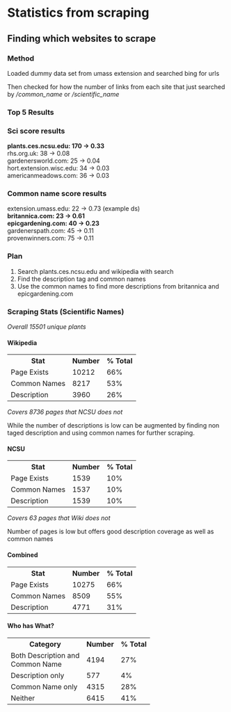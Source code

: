 # **Statistics from scraping**

## **Finding which websites to scrape**

### **Method**

Loaded dummy data set from umass extension and searched bing for urls

Then checked for how the number of links from each site that just searched by */common_name* or */scientific_name*

### **Top 5 Results**

### Sci score results

**plants.ces.ncsu.edu: 170 -> 0.33** <br>
rhs.org.uk: 38 -> 0.08 <br>
gardenersworld.com: 25 -> 0.04 <br>
hort.extension.wisc.edu: 34 -> 0.03 <br>
americanmeadows.com: 36 -> 0.03 <br>

### Common name score results

extension.umass.edu: 22 -> 0.73 (example ds) <br>
**britannica.com: 23 -> 0.61** <br>
**epicgardening.com: 40 -> 0.23** <br>
gardenerspath.com: 45 -> 0.11 <br>
provenwinners.com: 75 -> 0.11 <br>

### **Plan**

1. Search plants.ces.ncsu.edu and wikipedia with search
2. Find the description tag and common names
3. Use the common names to find more descriptions from britannica and epicgardening.com

### **Scraping Stats (Scientific Names)**

*Overall 15501 unique plants*
#### **Wikipedia**

<table>
    <tr>
        <th>Stat</th>
        <th>Number</th>
        <th>% Total</th>
    </tr>
    <tr>
        <td>Page Exists</td>
        <td>10212</td>
        <td>66%</td>
    </tr>
    <tr>
        <td>Common Names</td>
        <td>8217</td>
        <td>53%</td>
    </tr>
    <tr>
        <td>Description</td>
        <td>3960</td>
        <td>26%</td>
    </tr>
</table>

*Covers 8736 pages that NCSU does not*

While the number of descriptions is low can be augmented by finding non taged description and using common names for further scraping.

#### **NCSU**

<table>
    <tr>
        <th>Stat</th>
        <th>Number</th>
        <th>% Total</th>
    </tr>
    <tr>
        <td>Page Exists</td>
        <td>1539</td>
        <td>10%</td>
    </tr>
    <tr>
        <td>Common Names</td>
        <td>1537</td>
        <td>10%</td>
    </tr>
    <tr>
        <td>Description</td>
        <td>1539</td>
        <td>10%</td>
    </tr>
</table>

*Covers 63 pages that Wiki does not*

Number of pages is low but offers good description coverage as well as common names

#### **Combined**

<table>
    <tr>
        <th>Stat</th>
        <th>Number</th>
        <th>% Total</th>
    </tr>
    <tr>
        <td>Page Exists</td>
        <td>10275</td>
        <td>66%</td>
    </tr>
    <tr>
        <td>Common Names</td>
        <td>8509</td>
        <td>55%</td>
    </tr>
    <tr>
        <td>Description</td>
        <td>4771</td>
        <td>31%</td>
    </tr>
</table>

#### **Who has What?**

<table>
    <tr>
        <th>Category</th>
        <th>Number</th>
        <th>% Total</th>
    </tr>
    <tr>
        <td>Both Description and <br>Common Name</td>
        <td>4194</td>
        <td>27%</td>
    </tr>
    <tr>
        <td>Description only</td>
        <td>577</td>
        <td>4%</td>
    </tr>
    <tr>
        <td>Common Name only</td>
        <td>4315</td>
        <td>28%</td>
    </tr>
    <tr>
        <td>Neither</td>
        <td>6415</td>
        <td>41%</td>
    </tr>
</table>